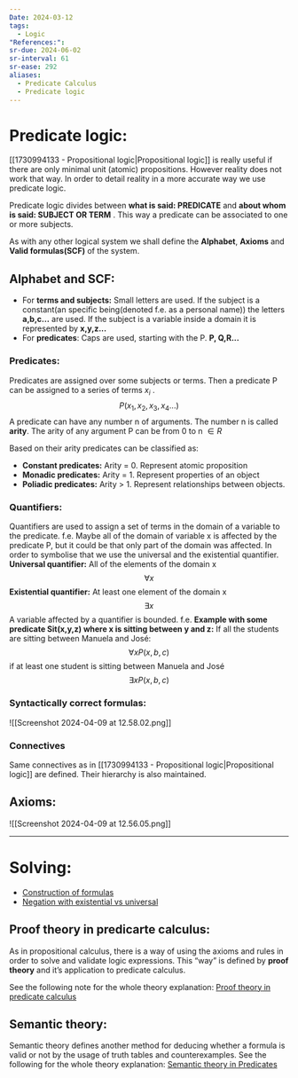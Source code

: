 ```yaml
---
Date: 2024-03-12
tags:
  - Logic
"References:": 
sr-due: 2024-06-02
sr-interval: 61
sr-ease: 292
aliases:
  - Predicate Calculus
  - Predicate logic
---
```


# Predicate logic: 
[[1730994133 - Propositional logic|Propositional logic]] is really useful if there are only minimal unit (atomic) propositions. However reality does not work that way. In order to detail reality in a more accurate way we use predicate logic. 

Predicate logic divides between **what is said: PREDICATE** and **about whom is said: SUBJECT OR TERM** . This way a predicate can be associated to one or more subjects.

As with any other logical system we shall define the **Alphabet**, **Axioms** and **Valid formulas(SCF)** of the system. 
## Alphabet and SCF: 
+ For **terms and subjects:** Small letters are used. If the subject is a constant(an specific being(denoted f.e. as a personal name)) the letters **a,b,c...** are used. If the subject is a variable inside a domain it is represented by **x,y,z...**
+ For **predicates**: Caps are used, starting with the P. **P, Q,R...**
### Predicates:
Predicates are assigned over some subjects or terms. Then a predicate P can be assigned to a series of terms $x_i$ .  
$$
 P(x_1, x_2,x_3,x_4...)
$$
A predicate can have any number n of arguments. The number n is called **arity**. The arity of any argument P can be from 0 to n $\in R$

Based on their arity predicates can be classified as: 
+ **Constant predicates:** Arity = 0. Represent atomic proposition
+ **Monadic predicates:** Arity = 1. Represent properties of an object
+ **Poliadic predicates:** Arity > 1. Represent relationships between objects.
### Quantifiers:
Quantifiers are used to assign a set of terms in the domain of a variable to the predicate. 
	f.e. Maybe all of the domain of variable x is affected by the predicate P, but it could be that only part of the domain was affected. 
In order to symbolise that we use the universal and the existential quantifier. 
**Universal quantifier:** All of the elements of the domain x 
$$
\forall x
$$
**Existential quantifier:** At least one element of the domain x
$$
\exists x
$$
A variable affected by a quantifier is bounded.
	f.e. **Example with some predicate Sit(x,y,z) where x is sitting between y and z:** If all the students are sitting between Manuela and José: 
$$
	\forall x P(x,b,c)
$$
	if at least one student is sitting between Manuela and José
$$
	\exists x P(x,b,c)
$$
### Syntactically correct formulas: 
![[Screenshot 2024-04-09 at 12.58.02.png]]
### Connectives
Same connectives as in [[1730994133 - Propositional logic|Propositional logic]] are defined. Their hierarchy is also maintained.

## Axioms: 
![[Screenshot 2024-04-09 at 12.56.05.png]]

---

# Solving:
+ [Construction of formulas](Construction%20of%20formulas.md)
+ [Negation with existential vs universal](Negation%20with%20existential%20vs%20universal.md)
## Proof theory in predicarte calculus:
As in propositional calculus, there is a way of using the axioms and rules in order to solve and validate logic expressions. This “way” is defined by **proof theory** and it’s application to predicate calculus. 

See the following note for the whole theory explanation: [ Proof theory in predicate calculus](20240409%20-%20121336%20-Proof%20Theory%20in%20Predicate%20Calculus.md)

## Semantic theory:
Semantic theory defines another method for deducing whether a formula is valid or not by the usage of truth tables and counterexamples. 
See the following for the whole theory explanation: 
[Semantic theory in Predicates](20240411%20-%20110836%20-Semantic%20theory%20in%20Predicates.md)


